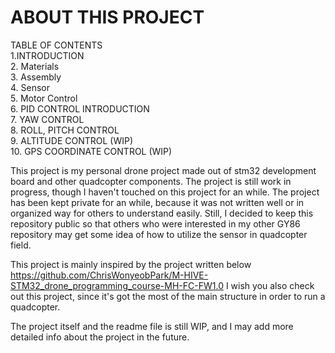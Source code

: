 # ABOUT THIS PROJECT

TABLE OF CONTENTS </BR>
1.INTRODUCTION </BR>
2. Materials </BR>
3. Assembly </BR>
4. Sensor </BR>
5. Motor Control </BR>
6. PID CONTROL INTRODUCTION </BR>
7. YAW CONTROL </BR>
8. ROLL, PITCH CONTROL </BR>
9. ALTITUDE CONTROL (WIP) </BR>
10. GPS COORDINATE CONTROL (WIP) </BR>


This project is my personal drone project made out of stm32 development board and other quadcopter components. The project is still work in progress, though I haven't touched on this project for an while. The project has been kept private for an while, because it was not written well or in organized way for others to understand easily. Still, I decided to keep this repository public so that others who were interested in my other GY86 repository may get some idea of how to utilize the sensor in quadcopter field.

This project is mainly inspired by the project written below
https://github.com/ChrisWonyeobPark/M-HIVE-STM32_drone_programming_course-MH-FC-FW1.0
I wish you also check out this project, since it's got the most of the main structure in order to run a quadcopter.

The project itself and the readme file is still WIP, and I may add more detailed info about the project in the future.
